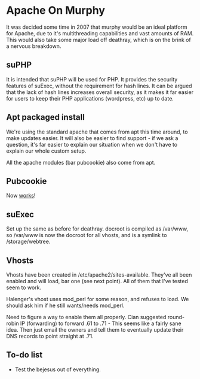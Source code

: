 # Apache On Murphy

It was decided some time in 2007 that murphy would be an ideal platform for Apache, due to it's multithreading capabilities and vast amounts of RAM. This would also take some major load off deathray, which is on the brink of a nervous breakdown.

## suPHP

It is intended that suPHP will be used for PHP. It provides the security features of suExec, without the requirement for hash lines. It can be argued that the lack of hash lines increases overall security, as it makes it far easier for users to keep their PHP applications (wordpress, etc) up to date.

## Apt packaged install

We're using the standard apache that comes from apt this time around, to make updates easier. It will also be easier to find support - if we ask a question, it's far easier to explain our situation when we don't have to explain our whole custom setup.

All the apache modules (bar pubcookie) also come from apt.

## Pubcookie

Now [works](pubcookie)!

## suExec

Set up the same as before for deathray. docroot is compiled as /var/www, so /var/www is now the docroot for all vhosts, and is a symlink to /storage/webtree.

## Vhosts

Vhosts have been created in /etc/apache2/sites-available. They've all been enabled and will load, bar one (see next point). All of them that I've tested seem to work.

Halenger's vhost uses mod_perl for some reason, and refuses to load. We should ask him if he still wants/needs mod_perl.

Need to figure a way to enable them all properly. Cian suggested round-robin IP (forwarding) to forward .61 to .71 - This seems like a fairly sane idea. Then just email the owners and tell them to eventually update their DNS records to point straight at .71.

## To-do list


*  Test the bejesus out of everything.
